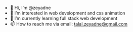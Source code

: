 - 👋 Hi, I’m @zeyadne
- 👀 I’m interested in web development and css animation
- 🌱 I’m currently learning full stack web development 
- 📫 How to reach me via email: talal.zeyadne@gmail.com

<!---
zeyadne/zeyadne is a ✨ special ✨ repository because its `README.md` (this file) appears on your GitHub profile.
You can click the Preview link to take a look at your changes.
--->
